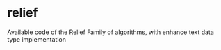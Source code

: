 # relief
Available code of the Relief Family of algorithms, with enhance text data type implementation
